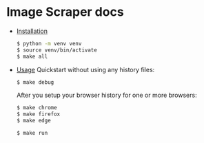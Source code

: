 # Image Scraper docs

- [Installation](installation.md)
    ```sh
    $ python -m venv venv
    $ source venv/bin/activate
    $ make all
    ```
- [Usage](usage.md)
    Quickstart without using any history files:
    ```sh
    $ make debug
    ```
    After you setup your browser history for one or more browsers:
    ```sh
    $ make chrome
    $ make firefox
    $ make edge

    $ make run
    ```
